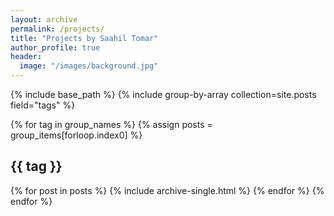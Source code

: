 ```yaml
---
layout: archive
permalink: /projects/
title: "Projects by Saahil Tomar"
author_profile: true
header:
  image: "/images/background.jpg"
---
```



{% include base_path %}
{% include group-by-array collection=site.posts field="tags" %}

{% for tag in group_names %}
  {% assign posts = group_items[forloop.index0] %}
  <h2 id="{{ tag | slugify }}" class="archive__subtitle">{{ tag }}</h2>
  {% for post in posts %}
    {% include archive-single.html %}
  {% endfor %}
{% endfor %}